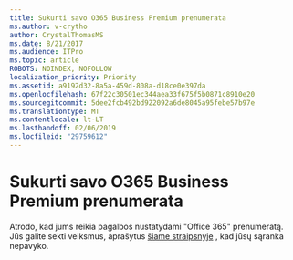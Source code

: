 ```yaml
---
title: Sukurti savo O365 Business Premium prenumerata
ms.author: v-crytho
author: CrystalThomasMS
ms.date: 8/21/2017
ms.audience: ITPro
ms.topic: article
ROBOTS: NOINDEX, NOFOLLOW
localization_priority: Priority
ms.assetid: a9192d32-8a5a-459d-808a-d18ce0e397da
ms.openlocfilehash: 67f22c30501ec344aea33f675f5b0871c8910e20
ms.sourcegitcommit: 5dee2fcb492bd922092a6de8045a95febe57b97e
ms.translationtype: MT
ms.contentlocale: lt-LT
ms.lasthandoff: 02/06/2019
ms.locfileid: "29759612"
---
```

# <a name="setting-up-your-o365-business-premium-subscription"></a>Sukurti savo O365 Business Premium prenumerata

Atrodo, kad jums reikia pagalbos nustatydami "Office 365" prenumeratą. Jūs galite sekti veiksmus, aprašytus [šiame straipsnyje](https://support.office.com/Article/set-up-Office-365-for-business-6a3a29a0-e616-4713-99d1-15eda62d04fa?ui=en-US&amp;rs=en-US&amp;ad=US.aspx#ID0EAAAABAAA=Business_Premium) , kad jūsų sąranka nepavyko. 
  

